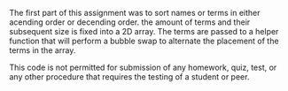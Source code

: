 The first part of this assignment was to sort names or terms in either acending order or decending order. the amount of terms and 
their subsequent size is fixed into a 2D array. The terms are passed to a helper function that will perform a bubble swap to alternate 
the placement of the terms in the array.

This code is not permitted for submission of any homework, quiz, test, or any other procedure that requires the testing of a student or peer.
